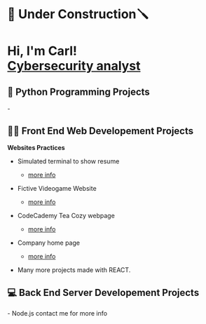 <h1> 🔨 Under Construction🪛 </h1>

<h1>Hi, I'm Carl! <br/><a href="https://github.com/KarlosIII">Cybersecurity analyst</a>

<h2>🐍 Python Programming Projects</h2>
-

<h2>👨‍💻 Front End Web Developement Projects</h2>
<b>Websites Practices</b>

- Simulated terminal to show resume
  - <a href=https://github.com/KarlosIII/Club-Website/tree/main> more info </a>

- Fictive Videogame Website
  - <a href=https://github.com/KarlosIII/Club-Website/tree/main> more info </a>

- CodeCademy Tea Cozy webpage
  - <a href=https://github.com/KarlosIII/Tea-Cozy> more info </a>

- Company home page
  - <a href=https://github.com/KarlosIII/Compagny-Home-Page> more info </a>

- Many more projects made with REACT.

<h2>💻 Back End Server Developement Projects </h2>
- Node.js contact me for more info



